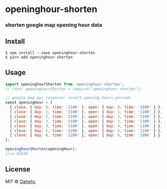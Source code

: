 # openinghour-shorten
### shorten google map opening hour data


## Install
```
$ npm install --save openinghour-shorten
$ yarn add openinghour-shorten
```


## Usage

```js
import openinghourShorten from 'openinghour-shorten';
// const openinghourShorten = require('openinghour-shorten');

// google map api response: result.opening_hours.periods
const openingHour = [
  { close: { day: 0, time: '2100' }, open: { day: 0, time: '1000' } },
  { close: { day: 1, time: '2100' }, open: { day: 1, time: '1100' } },
  { close: { day: 2, time: '2100' }, open: { day: 2, time: '1100' } },
  { close: { day: 3, time: '2100' }, open: { day: 3, time: '1100' } },
  { close: { day: 4, time: '2100' }, open: { day: 4, time: '1100' } },
  { close: { day: 5, time: '2200' }, open: { day: 5, time: '1100' } },
  { close: { day: 6, time: '2200' }, open: { day: 6, time: '1000' } }
];

openinghourShorten(openingHour);
//=> XXXXX
```


## License
MIT © [Oahehc](https://github.com/oahehc)
